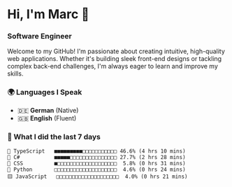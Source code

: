 # Hi, I'm Marc 👋 
### Software Engineer

Welcome to my GitHub! I'm passionate about creating intuitive, high-quality web applications. Whether it's building sleek front-end designs or tackling complex back-end challenges, I'm always eager to learn and improve my skills.  

### 🌍 Languages I Speak  
- 🇩🇪 **German** (Native)  
- 🇬🇧 **English** (Fluent)

### 🤯 What I did the last 7 days

```
🔷 TypeScript   ■■■■■■■■■□□□□□□□□□□□ 46.6% (4 hrs 10 mins)
🔷 C#           ■■■■■□□□□□□□□□□□□□□□ 27.7% (2 hrs 28 mins)
🎨 CSS          ■□□□□□□□□□□□□□□□□□□□  5.8% (0 hrs 31 mins)
🐍 Python       □□□□□□□□□□□□□□□□□□□□  4.6% (0 hrs 24 mins)
🟨 JavaScript   □□□□□□□□□□□□□□□□□□□□  4.0% (0 hrs 21 mins)
```